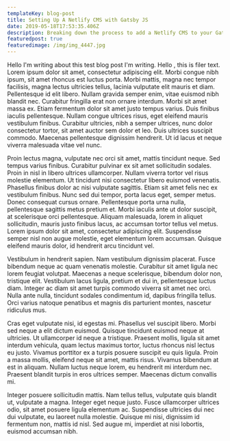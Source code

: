 ```yaml
---
templateKey: blog-post
title: Setting Up A Netlify CMS with Gatsby JS
date: 2019-05-18T17:53:35.406Z
description: Breaking down the process to add a Netlify CMS to your Gatsby JS website, step by step.
featuredpost: true
featuredimage: /img/img_4447.jpg
---
```

Hello I'm writing about this test blog post I'm writing. Hello , this is filer text. Lorem ipsum dolor sit amet, consectetur adipiscing elit. Morbi congue nibh ipsum, sit amet rhoncus est luctus porta. Morbi mattis, magna nec tempor facilisis, magna lectus ultricies tellus, lacinia vulputate elit mauris et diam. Pellentesque id elit libero. Nullam gravida semper enim, vitae euismod nibh blandit nec. Curabitur fringilla erat non ornare interdum. Morbi sit amet massa ex. Etiam fermentum dolor sit amet justo tempus varius. Duis finibus iaculis pellentesque. Nullam congue ultrices risus, eget eleifend mauris vestibulum finibus. Curabitur ultricies, nibh a semper ultrices, nunc dolor consectetur tortor, sit amet auctor sem dolor et leo. Duis ultrices suscipit commodo. Maecenas pellentesque dignissim hendrerit. Ut id lacus et neque viverra malesuada vitae vel nunc.



Proin lectus magna, vulputate nec orci sit amet, mattis tincidunt neque. Sed tempus varius finibus. Curabitur pulvinar ex sit amet sollicitudin sodales. Proin in nisl in libero ultrices ullamcorper. Nullam viverra tortor vel risus molestie elementum. Ut tincidunt nisi consectetur libero euismod venenatis. Phasellus finibus dolor ac nisi vulputate sagittis. Etiam sit amet felis nec ex vestibulum finibus. Nunc sed dui tempor, porta lacus eget, semper metus. Donec consequat cursus ornare. Pellentesque porta urna nulla, pellentesque sagittis metus pretium et. Morbi iaculis ante ut dolor suscipit, at scelerisque orci pellentesque. Aliquam malesuada, lorem in aliquet sollicitudin, mauris justo finibus lacus, ac accumsan tortor tellus vel metus. Lorem ipsum dolor sit amet, consectetur adipiscing elit. Suspendisse semper nisl non augue molestie, eget elementum lorem accumsan. Quisque eleifend mauris dolor, id hendrerit arcu tincidunt vel.



Vestibulum in hendrerit sapien. Nam vestibulum dignissim placerat. Fusce bibendum neque ac quam venenatis molestie. Curabitur sit amet ligula nec lorem feugiat volutpat. Maecenas a neque scelerisque, bibendum dolor non, tristique elit. Vestibulum lacus ligula, pretium et dui in, pellentesque luctus diam. Integer ac diam sit amet turpis commodo viverra sit amet nec orci. Nulla ante nulla, tincidunt sodales condimentum id, dapibus fringilla tellus. Orci varius natoque penatibus et magnis dis parturient montes, nascetur ridiculus mus.



Cras eget vulputate nisi, id egestas mi. Phasellus vel suscipit libero. Morbi sed neque a elit dictum euismod. Quisque tincidunt euismod neque at ultricies. Ut ullamcorper id neque a tristique. Praesent mollis, ligula sit amet interdum vehicula, quam lectus maximus tortor, luctus rhoncus nisl lectus eu justo. Vivamus porttitor ex a turpis posuere suscipit eu quis ligula. Proin a massa mollis, eleifend neque sit amet, mattis risus. Vivamus bibendum at est in aliquam. Nullam luctus neque lorem, eu hendrerit mi interdum nec. Praesent blandit turpis in eros ultrices semper. Maecenas dictum convallis mi.



Integer posuere sollicitudin mattis. Nam tellus tellus, vulputate quis blandit ut, vulputate a magna. Integer eget neque justo. Fusce ullamcorper ultrices odio, sit amet posuere ligula elementum ac. Suspendisse ultricies dui nec dui vulputate, eu laoreet nulla molestie. Quisque mi nisi, dignissim id fermentum non, mattis id nisl. Sed augue mi, imperdiet at nisi lobortis, euismod accumsan nibh.
